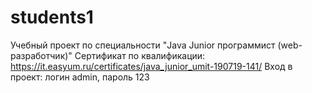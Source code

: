 # students1
Учебный проект по специальности "Java Junior программист (web-разработчик)"
Сертификат по квалификации: https://it.easyum.ru/certificates/java_junior_umit-190719-141/
Вход в проект: логин admin, пароль 123 
